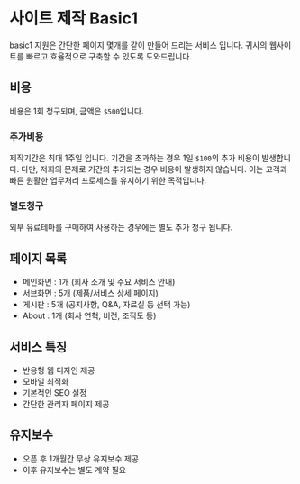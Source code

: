 # 사이트 제작 Basic1
basic1 지원은 간단한 페이지 몇개를 같이 만들어 드리는 서비스 입니다. 귀사의 웹사이트를 빠르고 효율적으로 구축할 수 있도록 도와드립니다.

## 비용
비용은 1회 청구되며, 금액은 `$500`입니다. 

### 추가비용
제작기간은 최대 1주일 입니다. 기간을 초과하는 경우 1일 `$100`의 추가 비용이 발생합니다. 다만, 저희의 문제로 기간의 추가되는 경우 비용이 발생하지 않습니다. 이는 고객과 빠른 원활한 업무처리 프로세스를 유지하기 위한 목적입니다.

### 별도청구
외부 유료테마를 구매하여 사용하는 경우에는 별도 추가 청구 됩니다.

## 페이지 목록
* 메인화면 : 1개 (회사 소개 및 주요 서비스 안내)
* 서브화면 : 5개 (제품/서비스 상세 페이지)
* 게시판 : 5개 (공지사항, Q&A, 자료실 등 선택 가능)
* About : 1개 (회사 연혁, 비전, 조직도 등)

## 서비스 특징
* 반응형 웹 디자인 제공
* 모바일 최적화
* 기본적인 SEO 설정
* 간단한 관리자 페이지 제공

## 유지보수
* 오픈 후 1개월간 무상 유지보수 제공
* 이후 유지보수는 별도 계약 필요

